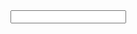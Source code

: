 ---
---

<input id="myinput">

<script>
const readableStream = new ReadableStream({
  start(ctrl) {
    const encoder = new TextEncoder();
    window.myinput.onkeyup = (ev) => {
      if (ev.key === 'Enter') {
        ctrl.enqueue(encoder.encode(ev.target.value+'\n'));
        ev.target.value = '';
      }
    }
  }
});

fetch("https://ppng.io/mytext", {
  method: 'POST',
  body: readableStream,
  headers: { 'Content-Type': 'text/plain;charset=UTF-8' },
  allowHTTP1ForStreamingUpload: true,
});
</script>

